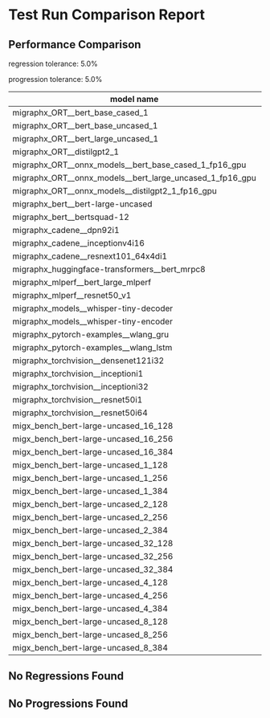 # Test Run Comparison Report

## Performance Comparison

regression tolerance: 5.0%

progression tolerance: 5.0%

|model name|exit_status|analysis|old_time_ms|new_time_ms|change_ms|percent_change|
|---|---|---|---|---|---|---|
|migraphx_ORT__bert_base_cased_1|PASS|regression|85.3842|89.8916|4.5074|5.28%|
|migraphx_ORT__bert_base_uncased_1|PASS|within tol|89.591|85.1816|-4.4094|-4.92%|
|migraphx_ORT__bert_large_uncased_1|PASS|within tol|257.4052|256.0638|-1.3414|-0.52%|
|migraphx_ORT__distilgpt2_1|PASS|regression|31.2472|33.3817|2.1345|6.83%|
|migraphx_ORT__onnx_models__bert_base_cased_1_fp16_gpu|Numerics|progression|98.7786|84.5201|-14.2585|-14.43%|
|migraphx_ORT__onnx_models__bert_large_uncased_1_fp16_gpu|Numerics|within tol|248.0021|251.7971|3.7949|1.53%|
|migraphx_ORT__onnx_models__distilgpt2_1_fp16_gpu|Numerics|regression|43.3367|45.563|2.2263|5.14%|
|migraphx_bert__bert-large-uncased|PASS|within tol|390.5077|392.0753|1.5676|0.4%|
|migraphx_bert__bertsquad-12|PASS|within tol|86.8825|85.5971|-1.2854|-1.48%|
|migraphx_cadene__dpn92i1|PASS|within tol|178.1699|179.4707|1.3008|0.73%|
|migraphx_cadene__inceptionv4i16|PASS|within tol|6794.1704|6956.8683|162.6979|2.39%|
|migraphx_cadene__resnext101_64x4di1|PASS|regression|376.782|413.7348|36.9528|9.81%|
|migraphx_huggingface-transformers__bert_mrpc8|PASS|within tol|390.6549|378.4233|-12.2316|-3.13%|
|migraphx_mlperf__bert_large_mlperf|Numerics|regression|430.0274|477.6531|47.6257|11.08%|
|migraphx_mlperf__resnet50_v1|PASS|progression|119.2004|113.0269|-6.1736|-5.18%|
|migraphx_models__whisper-tiny-decoder|PASS|regression|32.2664|34.046|1.7797|5.52%|
|migraphx_models__whisper-tiny-encoder|Numerics|regression|182.493|237.2332|54.7402|30.0%|
|migraphx_pytorch-examples__wlang_gru|PASS|within tol|77.5851|79.7208|2.1357|2.75%|
|migraphx_pytorch-examples__wlang_lstm|PASS|within tol|44.3579|44.7527|0.3948|0.89%|
|migraphx_torchvision__densenet121i32|PASS|within tol|1307.341|1345.3629|38.0219|2.91%|
|migraphx_torchvision__inceptioni1|PASS|progression|238.0094|219.3302|-18.6792|-7.85%|
|migraphx_torchvision__inceptioni32|PASS|within tol|6677.8886|6631.3472|-46.5413|-0.7%|
|migraphx_torchvision__resnet50i1|PASS|progression|121.9718|90.353|-31.6188|-25.92%|
|migraphx_torchvision__resnet50i64|PASS|within tol|6019.9044|6061.1269|41.2225|0.68%|
|migx_bench_bert-large-uncased_16_128|PASS|within tol|2759.5673|2691.0461|-68.5213|-2.48%|
|migx_bench_bert-large-uncased_16_256|PASS|within tol|4117.2409|4308.8355|191.5946|4.65%|
|migx_bench_bert-large-uncased_16_384|Numerics|within tol|5824.2386|5797.7072|-26.5314|-0.46%|
|migx_bench_bert-large-uncased_1_128|PASS|progression|171.8359|156.789|-15.0469|-8.76%|
|migx_bench_bert-large-uncased_1_256|PASS|regression|262.7133|281.3423|18.629|7.09%|
|migx_bench_bert-large-uncased_1_384|PASS|progression|447.5602|371.5205|-76.0397|-16.99%|
|migx_bench_bert-large-uncased_2_128|PASS|within tol|374.9969|380.417|5.4201|1.45%|
|migx_bench_bert-large-uncased_2_256|PASS|within tol|596.9295|587.905|-9.0245|-1.51%|
|migx_bench_bert-large-uncased_2_384|PASS|within tol|835.907|808.8258|-27.0813|-3.24%|
|migx_bench_bert-large-uncased_32_128|PASS|within tol|5103.7411|5143.8313|40.0902|0.79%|
|migx_bench_bert-large-uncased_32_256|PASS|within tol|8176.8404|8270.9624|94.122|1.15%|
|migx_bench_bert-large-uncased_32_384|Numerics|within tol|11525.9705|11553.9552|27.9847|0.24%|
|migx_bench_bert-large-uncased_4_128|PASS|within tol|721.951|753.9786|32.0276|4.44%|
|migx_bench_bert-large-uncased_4_256|PASS|within tol|1119.9822|1113.7307|-6.2515|-0.56%|
|migx_bench_bert-large-uncased_4_384|PASS|progression|1650.3227|1520.0476|-130.2751|-7.89%|
|migx_bench_bert-large-uncased_8_128|PASS|progression|1540.8992|1407.5527|-133.3465|-8.65%|
|migx_bench_bert-large-uncased_8_256|PASS|regression|2115.1777|3388.4574|1273.2796|60.2%|
|migx_bench_bert-large-uncased_8_384|PASS|regression|2980.8059|3165.3496|184.5437|6.19%|

## No Regressions Found

## No Progressions Found

